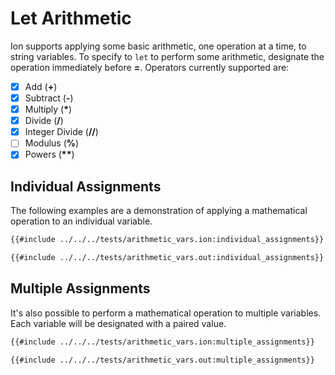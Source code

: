 # Let Arithmetic

Ion supports applying some basic arithmetic, one operation at a time, to string variables. To
specify to `let` to perform some arithmetic, designate the operation immediately before **=**.
Operators currently supported are:

- [x] Add (**+**)
- [x] Subtract (**-**)
- [x] Multiply (**\***)
- [x] Divide (**/**)
- [x] Integer Divide (**//**)
- [ ] Modulus (**%**)
- [x] Powers  (**\*\***)

## Individual Assignments
The following examples are a demonstration of applying a mathematical operation to an individual
variable.
```sh
{{#include ../../../tests/arithmetic_vars.ion:individual_assignments}}
```
```txt
{{#include ../../../tests/arithmetic_vars.out:individual_assignments}}
```

## Multiple Assignments
It's also possible to perform a mathematical operation to multiple variables. Each variable will be
designated with a paired value.
```sh
{{#include ../../../tests/arithmetic_vars.ion:multiple_assignments}}
```
```txt
{{#include ../../../tests/arithmetic_vars.out:multiple_assignments}}
```
